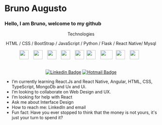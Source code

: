 # Bruno Augusto
### Hello, I am Bruno, welcome to my github


<div align="center">

Technologies

HTML / CSS / BootStrap / JavaScript / Python / Flask / React Native/ Mysql

</div>




<div align="center">
<img  width="30px" height="30px" src="https://upload.wikimedia.org/wikipedia/commons/6/61/HTML5_logo_and_wordmark.svg" />&nbsp;&nbsp;&nbsp;
<img  width="30px" height="30px" src="https://logodownload.org/wp-content/uploads/2017/04/css-3-logo.png" />&nbsp;&nbsp;&nbsp;
<img  width="30px" height="30px" src="https://upload.wikimedia.org/wikipedia/commons/9/99/Unofficial_JavaScript_logo_2.svg" />&nbsp;&nbsp;&nbsp;
<img  width="30px" height="30px" src="https://miro.medium.com/max/700/1*mn6bOs7s6Qbao15PMNRyOA.png" />&nbsp;&nbsp;&nbsp;
<img  width="30px" height="30px" src="https://upload.wikimedia.org/wikipedia/commons/a/a7/React-icon.svg"/>&nbsp;
<img  width="30px" height="30px" src="https://uploads-ssl.webflow.com/5ea7dc13785664a2a38ef5ec/5ea7dc1378566458078ef78f_React Native Logo.png" />&nbsp;&nbsp;&nbsp;
<img  width="40px" height="30px" src="https://logoeps.com/wp-content/uploads/2013/03/java-eps-vector-logo.png" />&nbsp;&nbsp;
<img  width="30px" height="30px" src="https://www.clipartmax.com/png/full/275-2754492_mongodb-nosql-document-oriented-database-portable-network-mongodb-logo.png" />&nbsp;&nbsp;&nbsp;
<img  width="30px" height="30px" src="https://miro.medium.com/max/400/1*7xUxphx7WwttvlFu5gVvVw.png" />&nbsp;&nbsp;&nbsp;
</div>
<br>
<div align="center">


[![Linkedin Badge](https://img.shields.io/badge/-LinkedIn-blue?style=flat-square&logo=Linkedin&logoColor=white&link=https://www.linkedin.com/in/daniele-oliveira-lucas-8a685683/)](https://www.linkedin.com/in/joão-pedro-alves-910858163/) [![Hotmail Badge](https://img.shields.io/badge/-Hotmail-0078D4?style=flat-square&logo=microsoft-outlook&logoColor=white&link=mailto:daniele_oli_lucas@hotmail.com)](mailto:jotalmeida007@hotmail.com)

</div>

<!-- - I’m currently working on ... -->

- I’m currently learning React.Js and React Native, Angular, HTML, CSS, TypeScript, MongoDb and Ux and Ui.
- I’m looking to collaborate on Web Design and UX.
- I’m looking for help with React
- Ask me about Interface Design
- How to reach me: LinkedIn and email
- Fun fact: Have you ever stopped to think that the money is not yours, it's just your turn to spend it?

